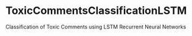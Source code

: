 # ToxicCommentsClassificationLSTM
Classification of Toxic Comments using LSTM
Recurrent Neural Networks
